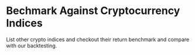 # Bechmark Against Cryptocurrency Indices

List other crypto indices and checkout their return benchmark and compare with our backtesting.
